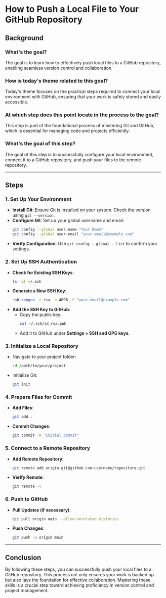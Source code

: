 # How to Push a Local File to Your GitHub Repository

## Background

### What's the goal?
The goal is to learn how to effectively push local files to a GitHub repository, enabling seamless version control and collaboration.

### How is today's theme related to this goal?
Today's theme focuses on the practical steps required to connect your local environment with GitHub, ensuring that your work is safely stored and easily accessible.

### At which step does this point locate in the process to the goal?
This step is part of the foundational process of mastering Git and GitHub, which is essential for managing code and projects efficiently.

### What's the goal of this step?
The goal of this step is to successfully configure your local environment, connect it to a GitHub repository, and push your files to the remote repository.

---

## Steps

### 1. Set Up Your Environment
- **Install Git**: Ensure Git is installed on your system. Check the version using `git --version`.
- **Configure Git**: Set up your global username and email:
    ```bash
    git config --global user.name "Your Name"
    git config --global user.email "your.email@example.com"
    ```
- **Verify Configuration**: Use `git config --global --list` to confirm your settings.

### 2. Set Up SSH Authentication
- **Check for Existing SSH Keys**:
    ```bash
    ls -al ~/.ssh
    ```
- **Generate a New SSH Key**:
    ```bash
    ssh-keygen -t rsa -b 4096 -C "your.email@example.com"
    ```
- **Add the SSH Key to GitHub**:
    - Copy the public key:
        ```bash
        cat ~/.ssh/id_rsa.pub
        ```
    - Add it to GitHub under **Settings > SSH and GPG keys**.

### 3. Initialize a Local Repository
- Navigate to your project folder:
    ```bash
    cd /path/to/your/project
    ```
- Initialize Git:
    ```bash
    git init
    ```

### 4. Prepare Files for Commit
- **Add Files**:
    ```bash
    git add .
    ```
- **Commit Changes**:
    ```bash
    git commit -m "Initial commit"
    ```

### 5. Connect to a Remote Repository
- **Add Remote Repository**:
    ```bash
    git remote add origin git@github.com:username/repository.git
    ```
- **Verify Remote**:
    ```bash
    git remote -v
    ```

### 6. Push to GitHub
- **Pull Updates (if necessary)**:
    ```bash
    git pull origin main --allow-unrelated-histories
    ```
- **Push Changes**:
    ```bash
    git push -u origin main
    ```

---

## Conclusion

By following these steps, you can successfully push your local files to a GitHub repository. This process not only ensures your work is backed up but also lays the foundation for effective collaboration. Mastering these skills is a crucial step toward achieving proficiency in version control and project management.
